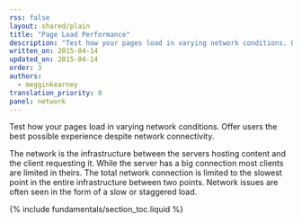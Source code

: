 ```yaml
---
rss: false
layout: shared/plain
title: "Page Load Performance"
description: "Test how your pages load in varying network conditions. Offer users the best possible experience despite network connectivity."
written_on: 2015-04-14
updated_on: 2015-04-14
order: 3
authors:
  - megginkearney
translation_priority: 0
panel: network
---
```


<p class="intro">
  Test how your pages load in varying network conditions. Offer users the best possible experience despite network connectivity.
</p>

The network is the infrastructure between the servers hosting content and the client requesting it.
While the server has a big connection most clients are limited in theirs.
The total network connection is limited to the slowest point in the entire infrastructure between two points.
Network issues are often seen in the form of a slow or staggered load.

{% include fundamentals/section_toc.liquid %}

